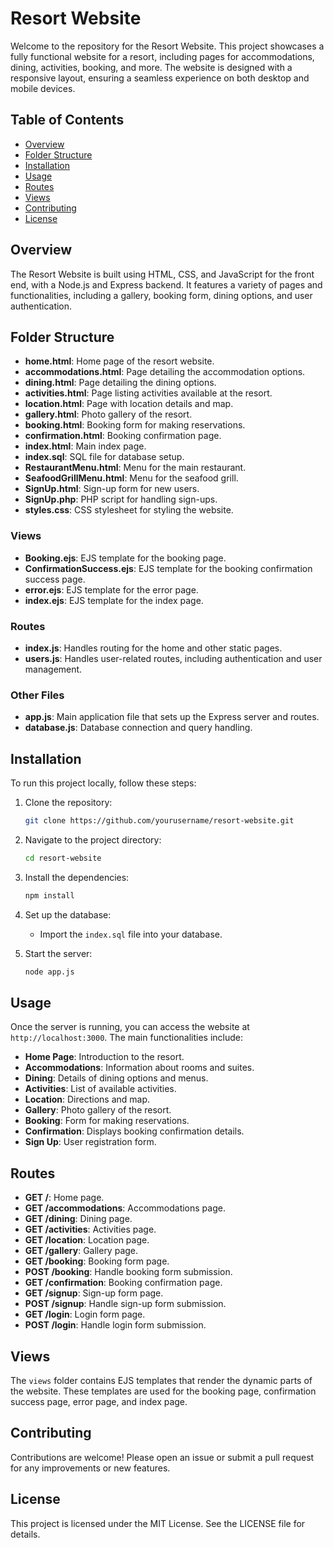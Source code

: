 # Resort Website

Welcome to the repository for the Resort Website. This project showcases a fully functional website for a resort, including pages for accommodations, dining, activities, booking, and more. The website is designed with a responsive layout, ensuring a seamless experience on both desktop and mobile devices.

## Table of Contents

- [Overview](#overview)
- [Folder Structure](#folder-structure)
- [Installation](#installation)
- [Usage](#usage)
- [Routes](#routes)
- [Views](#views)
- [Contributing](#contributing)
- [License](#license)

## Overview

The Resort Website is built using HTML, CSS, and JavaScript for the front end, with a Node.js and Express backend. It features a variety of pages and functionalities, including a gallery, booking form, dining options, and user authentication.

## Folder Structure

- **home.html**: Home page of the resort website.
- **accommodations.html**: Page detailing the accommodation options.
- **dining.html**: Page detailing the dining options.
- **activities.html**: Page listing activities available at the resort.
- **location.html**: Page with location details and map.
- **gallery.html**: Photo gallery of the resort.
- **booking.html**: Booking form for making reservations.
- **confirmation.html**: Booking confirmation page.
- **index.html**: Main index page.
- **index.sql**: SQL file for database setup.
- **RestaurantMenu.html**: Menu for the main restaurant.
- **SeafoodGrillMenu.html**: Menu for the seafood grill.
- **SignUp.html**: Sign-up form for new users.
- **SignUp.php**: PHP script for handling sign-ups.
- **styles.css**: CSS stylesheet for styling the website.

### Views

- **Booking.ejs**: EJS template for the booking page.
- **ConfirmationSuccess.ejs**: EJS template for the booking confirmation success page.
- **error.ejs**: EJS template for the error page.
- **index.ejs**: EJS template for the index page.

### Routes

- **index.js**: Handles routing for the home and other static pages.
- **users.js**: Handles user-related routes, including authentication and user management.

### Other Files

- **app.js**: Main application file that sets up the Express server and routes.
- **database.js**: Database connection and query handling.

## Installation

To run this project locally, follow these steps:

1. Clone the repository:
   ```bash
   git clone https://github.com/yourusername/resort-website.git
   

2.  Navigate to the project directory:

    ```bash
    cd resort-website
    ```

3.  Install the dependencies:

    ```bash
    npm install
    ```

4.  Set up the database:
    -   Import the `index.sql` file into your database.

5.  Start the server:

    ```bash
    node app.js
    ```

## Usage

Once the server is running, you can access the website at `http://localhost:3000`. The main functionalities include:

-   **Home Page**: Introduction to the resort.
-   **Accommodations**: Information about rooms and suites.
-   **Dining**: Details of dining options and menus.
-   **Activities**: List of available activities.
-   **Location**: Directions and map.
-   **Gallery**: Photo gallery of the resort.
-   **Booking**: Form for making reservations.
-   **Confirmation**: Displays booking confirmation details.
-   **Sign Up**: User registration form.

## Routes

-   **GET /**: Home page.
-   **GET /accommodations**: Accommodations page.
-   **GET /dining**: Dining page.
-   **GET /activities**: Activities page.
-   **GET /location**: Location page.
-   **GET /gallery**: Gallery page.
-   **GET /booking**: Booking form page.
-   **POST /booking**: Handle booking form submission.
-   **GET /confirmation**: Booking confirmation page.
-   **GET /signup**: Sign-up form page.
-   **POST /signup**: Handle sign-up form submission.
-   **GET /login**: Login form page.
-   **POST /login**: Handle login form submission.

## Views

The `views` folder contains EJS templates that render the dynamic parts of the website. These templates are used for the booking page, confirmation success page, error page, and index page.

## Contributing

Contributions are welcome! Please open an issue or submit a pull request for any improvements or new features.

## License

This project is licensed under the MIT License. See the LICENSE file for details.
